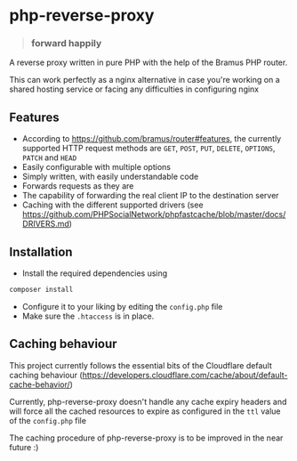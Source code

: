 # php-reverse-proxy
> ### forward happily


A reverse proxy written in pure PHP with the help of the Bramus PHP router.

This can work perfectly as a nginx alternative in case you're working on a shared hosting service or facing any difficulties in configuring nginx

## Features
- According to https://github.com/bramus/router#features, the currently supported HTTP request methods are `GET`, `POST`, `PUT`, `DELETE`, `OPTIONS`, `PATCH` and `HEAD`
- Easily configurable with multiple options
- Simply written, with easily understandable code
- Forwards requests as they are
- The capability of forwarding the real client IP to the destination server
- Caching with the different supported drivers (see https://github.com/PHPSocialNetwork/phpfastcache/blob/master/docs/DRIVERS.md)

## Installation
- Install the required dependencies using
```sh
composer install
```
- Configure it to your liking by editing the `config.php` file
- Make sure the `.htaccess` is in place.

## Caching behaviour
This project currently follows the essential bits of the Cloudflare default caching behaviour (https://developers.cloudflare.com/cache/about/default-cache-behavior/)

Currently, php-reverse-proxy doesn't handle any cache expiry headers and will force all the cached resources to expire as configured in the `ttl` value of the `config.php` file

The caching procedure of php-reverse-proxy is to be improved in the near future :)